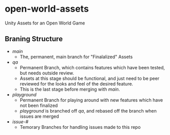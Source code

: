 # open-world-assets
Unity Assets for an Open World Game

## Braning Structure
- _main_
  - The, permanent, main branch for "Finalalized" Assets
- _qa_
  - Permanent Branch, which contains features which have been tested, but needs outside review.
  - Assets at this stage should be functional, and just need to be peer reviewed for the looks and feel of the desired feature.
  - This is the last stage before merging with _main_.
- _playground_
  - Permanent Branch for playing around with new features which have not been finalized
  - _playground_ is branched off _qa_, and rebased off the branch when issues are merged
- _issue-#_
  - Temorary Branches for handling issues made to this repo
